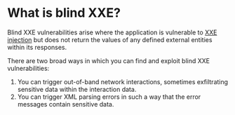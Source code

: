 # What is blind XXE?

Blind XXE vulnerabilities arise where the application is vulnerable to [XXE injection](https://portswigger.net/web-security/xxe) but does not return the values of any defined external entities within its responses. 

There are two broad ways in which you can find and exploit blind XXE vulnerabilities:
1) You can trigger out-of-band network interactions, sometimes exfiltrating sensitive data within the interaction data.
2) You can trigger XML parsing errors in such a way that the error messages contain sensitive data.

